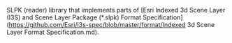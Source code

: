 SLPK (reader) library that implements parts of
[Esri Indexed 3d Scene Layer (I3S) and Scene Layer Package (*.slpk) Format Specification](https://github.com/Esri/i3s-spec/blob/master/format/Indexed 3d Scene Layer Format Specification.md).

